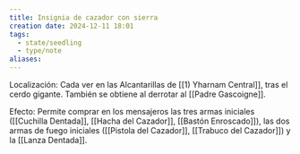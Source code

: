 ```yaml
---
title: Insignia de cazador con sierra
creation date: 2024-12-11 18:01
tags:
  - state/seedling
  - type/note
aliases:
---
```


Localización: Cada ver en las Alcantarillas de [[1) Yharnam Central]], tras el cerdo gigante.
También se obtiene al derrotar al [[Padre Gascoigne]].

Efecto: Permite comprar en los mensajeros las tres armas iniciales ([[Cuchilla Dentada]], [[Hacha del Cazador]], [[Bastón Enroscado]]), las dos armas de fuego iniciales ([[Pistola del Cazador]], [[Trabuco del Cazador]]) y la [[Lanza Dentada]].